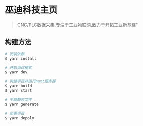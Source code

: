 # 巫迪科技主页

> CNC/PLC数据采集,专注于工业物联网,致力于开拓工业新基建"

## 构建方法

```bash
# 安装依赖
$ yarn install

# 开启调试模式
$ yarn dev

# 狗建项目并运行nuxt服务器
$ yarn build
$ yarn start

# 生成静态文件
$ yarn generate

# 部署项目
$ yarn depoly
```
